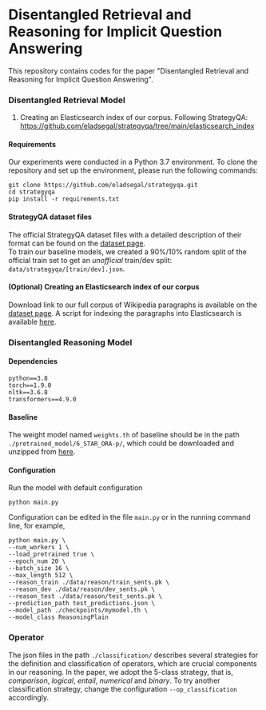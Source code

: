 # Disentangled Retrieval and Reasoning for Implicit Question Answering

This repository contains codes for the paper "Disentangled Retrieval and Reasoning for Implicit Question Answering". 

### Disentangled Retrieval Model

1. Creating an Elasticsearch index of our corpus. Following StrategyQA: https://github.com/eladsegal/strategyqa/tree/main/elasticsearch_index

#### Requirements

Our experiments were conducted in a Python 3.7 environment.
To clone the repository and set up the environment, please run the following commands:
```
git clone https://github.com/eladsegal/strategyqa.git
cd strategyqa
pip install -r requirements.txt
```


#### StrategyQA dataset files
The official StrategyQA dataset files with a detailed description of their format can be found on the [dataset page](https://allenai.org/data/strategyqa).  
To train our baseline models, we created a 90%/10% random split of the official train set to get an *unofficial* train/dev split: `data/strategyqa/[train/dev].json`.  


#### (Optional) Creating an Elasticsearch index of our corpus 
Download link to our full corpus of Wikipedia paragraphs is available on the [dataset page](https://allenai.org/data/strategyqa).
A script for indexing the paragraphs into Elasticsearch is available [here](elasticsearch_index).


### Disentangled Reasoning Model

#### Dependencies

```
python==3.8
torch==1.9.0
nltk==3.6.8
transformers==4.9.0
```

#### Baseline

The weight model named `weights.th` of baseline should be in the path `./pretrained_model/6_STAR_ORA-p/`, which could be downloaded and unzipped from [here](https://storage.googleapis.com/ai2i/strategyqa/models/6_STAR_ORA-P.tar.gz).

#### Configuration

Run the model with default configuration

```
python main.py
```

Configuration can be edited in the file  `main.py` or in the running command line, for example, 

```
python main.py \
--num_workers 1 \ 
--load_pretrained true \ 
--epoch_num 20 \ 
--batch_size 16 \
--max_length 512 \
--reason_train ./data/reason/train_sents.pk \
--reason_dev ./data/reason/dev_sents.pk \
--reason_test ./data/reason/test_sents.pk \
--prediction_path test_predictions.json \
--model_path ./checkpoints/mymodel.th \
--model_class ReasoningPlain 
```

### Operator

The json files in the path `./classification/` describes several strategies for the definition and classification of operators, which are crucial components in our reasoning. In the paper, we adopt the 5-class strategy, that is, *comparison*, *logical*, *entail*, *numerical* and *binary*. To try another classification strategy, change the configuration `--op_classification` accordingly.

